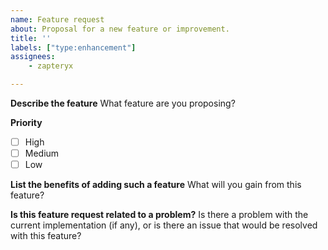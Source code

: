 ```yaml
---
name: Feature request
about: Proposal for a new feature or improvement.
title: ''
labels: ["type:enhancement"]
assignees:
    - zapteryx

---
```


**Describe the feature**
What feature are you proposing?

**Priority**
- [ ] High
- [ ] Medium
- [ ] Low

**List the benefits of adding such a feature**
What will you gain from this feature?

**Is this feature request related to a problem?**
Is there a problem with the current implementation (if any), or is there an issue that would be resolved with this feature?
